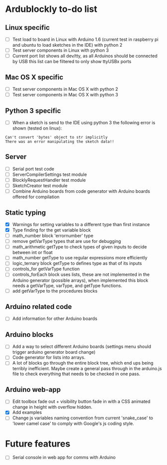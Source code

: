 # Ardublockly to-do list

## Linux specific
- [ ] Test load to board in Linux with Arduino 1.6 (current test in raspberry pi and ubuntu to load sketches in the IDE) with python 2
- [ ] Test server components in Linux with python 3
- [ ] Current port list shows all dev/tty, as all Arduinos should be connected by USB this list can be filtered to only show ttyUSBx ports

## Mac OS X specific
- [ ] Test server components in Mac OS X with python 2
- [ ] Test server components in Mac OS X with python 3

## Python 3 specific
- [ ] When a sketch is send to the IDE using python 3 the following error is shown (tested on linux):
```
Can't convert 'bytes' object to str implicitly
There was an error manipulating the sketch data!!
```


## Server
- [ ] Serial port test code
- [ ] ServerCompilerSettings test module
- [ ] BlocklyRequestHandler test module
- [ ] SketchCreator test module
- [ ] Combine Arduino boards from code generator with Arduino boards offered for compilation

## Static typing
- [x] Warnings for setting variables to a different type than first instance
- [x] Type finding for the get variable block
- [ ] math_number block 'errornumber' type
- [ ] remove getVarType types that are use for debugging 
- [ ] math_arithmetic getType to check types of given inputs to decide between int or float
- [ ] math_number getType to use regular expressions more efficiently
- [ ] logic_ternary block getType to defines type as that of its inputs
- [ ] controls_for getVarType function
- [ ] controls_forEach block uses lists, these are not implemented in the Arduino generator (possible arrays), when implemented this block needs a getVarType, varType, and getType functions.
- [ ] add getVarType to the procedures blocks

## Arduino related code
- [ ] Add information for other Arduino boards

## Arduino blocks
- [ ] Add a way to select different Arduino boards (settings menu should trigger arduino generator board change)
- [ ] Code generator for lists into arrays.
- [ ] A lot of blocks go through the entire block tree, which end ups being terribly inefficient. Maybe create a general pass through in the arduino.js file to check everything that needs to be checked in one pass.

## Arduino web-app
- [ ] Edit toolbox fade out + visibility button fade in with a CSS animated change in height with overflow hidden.
- [x] Add examples
- [ ] Change js variables naming convention from current 'snake_case' to 'lower camel case' to comply with Google's js coding style.

# Future features
- [ ] Serial console in web app for comms with Arduino
